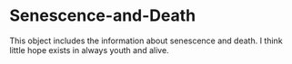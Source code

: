 # Senescence-and-Death
This object includes the information about senescence and death.
I think little hope exists in always youth and alive.
